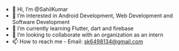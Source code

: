- 👋 Hi, I’m @SahilKumar
- 👀 I’m interested in Android Development, Web Development and Software Development 
- 🌱 I’m currently learning Flutter, dart and firebase
- 💞️ I’m looking to collaborate with an organization as an intern
- 📫 How to reach me - Email: sk6498134@gmail.com

<!---
SahilllKumar/SahilllKumar is a ✨ special ✨ repository because its `README.md` (this file) appears on your GitHub profile.
You can click the Preview link to take a look at your changes.
--->
